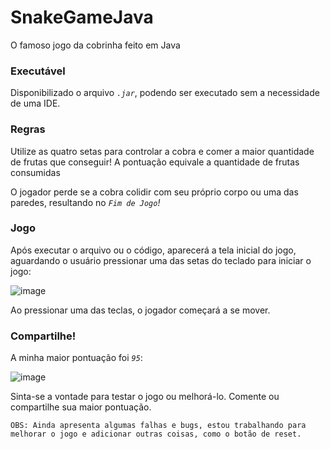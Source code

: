 # SnakeGameJava

O famoso jogo da cobrinha feito em Java

### Executável

Disponibilizado o arquivo *`.jar`*, podendo ser executado sem a necessidade de uma IDE.

### Regras

Utilize as quatro setas para controlar a cobra e comer a maior quantidade de frutas que conseguir!
A pontuação equivale a quantidade de frutas consumidas

O jogador perde se a cobra colidir com seu próprio corpo ou uma das paredes, resultando no *`Fim de Jogo`!*

### Jogo

Após executar o arquivo ou o código, aparecerá a tela inicial do jogo, aguardando o usuário pressionar uma das setas do teclado para iniciar o jogo:

![image](https://github.com/user-attachments/assets/c8334440-f798-4e14-a2ac-2104c09c1d45)

Ao pressionar uma das teclas, o jogador começará a se mover.

### Compartilhe!

A minha maior pontuação foi *`95`*:

![image](https://github.com/user-attachments/assets/f14ccf8c-1a84-4838-8f2a-f5bc4ab44a42)

Sinta-se a vontade para testar o jogo ou melhorá-lo. Comente ou compartilhe sua maior pontuação.


`OBS: Ainda apresenta algumas falhas e bugs, estou trabalhando para melhorar o jogo e adicionar outras coisas, como o botão de reset.`


